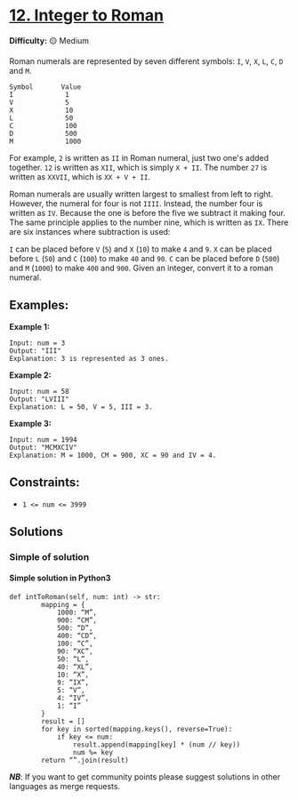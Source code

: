 # [12. Integer to Roman](https://leetcode.com/problems/integer-to-roman/)

**Difficulty:**  :yellow_circle: Medium

Roman numerals are represented by seven different symbols: `I`, `V`, `X`, `L`, `C`, `D` and `M`.

```text
Symbol       Value
I             1
V             5
X             10
L             50
C             100
D             500
M             1000
```

For example, `2` is written as `II` in Roman numeral, just two one's added 
together. `12` is written as `XII`, which is simply `X + II`. The number `27`
is written as `XXVII`, which is `XX + V + II`.

Roman numerals are usually written largest to smallest from left to right. 
However, the numeral for four is not `IIII`. Instead, the number four is 
written as `IV`. Because the one is before the five we subtract it making 
four. The same principle applies to the number nine, which is written as `IX`.
There are six instances where subtraction is used:

`I` can be placed before `V` (`5`) and `X` (`10`) to make `4` and `9`. 
`X` can be placed before `L` (`50`) and `C` (`100`) to make `40` and `90`. 
`C` can be placed before `D` (`500`) and `M` (`1000`) to make `400` and `900`.
Given an integer, convert it to a roman numeral.

## Examples:

**Example 1:**

```text
Input: num = 3
Output: "III"
Explanation: 3 is represented as 3 ones.
```
**Example 2:**
```
Input: num = 58
Output: "LVIII"
Explanation: L = 50, V = 5, III = 3.
```

**Example 3:**
```
Input: num = 1994
Output: "MCMXCIV"
Explanation: M = 1000, CM = 900, XC = 90 and IV = 4.
```

## Constraints:

- `1 <= num <= 3999`


## Solutions

### Simple of solution 

#### Simple solution in Python3
```python3
def intToRoman(self, num: int) -> str:
        mapping = {
            1000: “M”,
            900: “CM”,
            500: “D”,
            400: “CD”,
            100: “C”,
            90: “XC”,
            50: “L”,
            40: “XL”, 
            10: “X”, 
            9: “IX”,
            5: “V”, 
            4: “IV”, 
            1: “I”
        }
        result = []
        for key in sorted(mapping.keys(), reverse=True):
            if key <= num:
                result.append(mapping[key] * (num // key))
                num %= key
        return “”.join(result)
```

***NB***: If you want to get community points please suggest solutions in other languages as merge requests.
